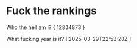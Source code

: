 # Fuck the rankings

Who the hell am I?
{ 12804873 }

What fucking year is it?
[ 2025-03-29T22:53:20Z ]
